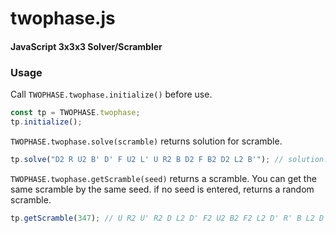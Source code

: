 twophase.js
========

#### JavaScript 3x3x3 Solver/Scrambler ####

### Usage ###

Call `TWOPHASE.twophase.initialize()` before use.
```javascript
const tp = TWOPHASE.twophase;
tp.initialize();
```
`TWOPHASE.twophase.solve(scramble)` returns solution for scramble.
```javascript
tp.solve("D2 R U2 B' D' F U2 L' U R2 B D2 F B2 D2 L2 B'"); // solution: F D' R' B' U' F' B2 U' L D' F2 U' R2 F2 D' R2 B2 D' R2 D L2 D2
```
`TWOPHASE.twophase.getScramble(seed)` returns a scramble. You can get the same scramble by the same seed. if no seed is entered, returns a random scramble.
```javascript
tp.getScramble(347); // U R2 U' R2 D L2 D' F2 U2 B2 F2 L2 D' R' B L2 D' L2 U R' F D' L2
```